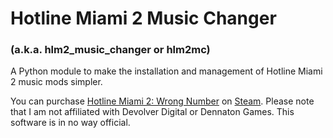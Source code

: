 # Hotline Miami 2 Music Changer
### (a.k.a. hlm2_music_changer or hlm2mc)
A Python module to make the installation and management of Hotline Miami 2 music mods simpler.



You can purchase [Hotline Miami 2: Wrong Number](https://store.steampowered.com/app/274170/Hotline_Miami_2_Wrong_Number/) on [Steam](https://store.steampowered.com/). 
Please note that I am not affiliated with Devolver Digital or Dennaton Games. This software is in no way official.
